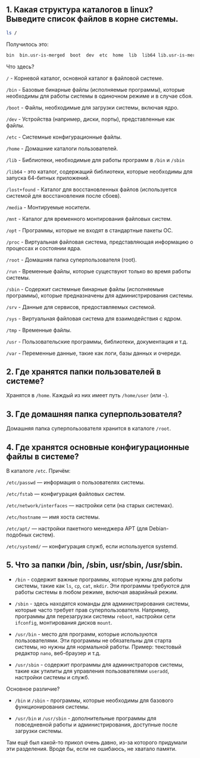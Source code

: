 ## **1. Какая структура каталогов в linux? Выведите список файлов в корне системы.**

```bash
ls /
```

Получилось это:

```bash
bin  bin.usr-is-merged  boot  dev  etc  home  lib  lib64 lib.usr-is-merged  lost+found  media  mnt  opt  proc  root run  sbin  sbin.usr-is-merged  snap  srv  swapfile  sys  tmp usr  var
```

Что здесь?

`/` - Корневой каталог, основной каталог в файловой системе.

`/bin` - Базовые бинарные файлы (исполняемые программы), которые необходимы для работы системы в одиночном режиме и в случае сбоя.

`/boot` - Файлы, необходимые для загрузки системы, включая ядро.

`/dev` - Устройства (например, диски, порты), представленные как файлы.

`/etc` - Системные конфигурационные файлы.

`/home` - Домашние каталоги пользователей.

`/lib` - Библиотеки, необходимые для работы программ в `/bin` и `/sbin`

`/lib64` - это каталог, содержащий библиотеки, которые необходимы для запуска 64-битных приложений.

`/lost+found` - Каталог для восстановленных файлов (используется системой для восстановления после сбоев).

`/media` - Монтируемые носители.

`/mnt` - Каталог для временного монтирования файловых систем.

`/opt` - Программы, которые не входят в стандартные пакеты ОС. 

`/proc` - Виртуальная файловая система, представляющая информацию о процессах и состоянии ядра.

`/root` - Домашняя папка суперпользователя (root).

`/run` - Временные файлы, которые существуют только во время работы системы.

`/sbin` - Содержит системные бинарные файлы (исполняемые программы), которые предназначены для администрирования системы.

`/srv` - Данные для сервисов, предоставляемых системой.

`/sys` - Виртуальная файловая система для взаимодействия с ядром.

`/tmp` - Временные файлы.

`/usr` - Пользовательские программы, библиотеки, документация и т.д.

`/var` - Переменные данные, такие как логи, базы данных и очереди.

## **2. Где хранятся папки пользователей в системе?**

Хранятся в `/home`. Каждый из них имеет путь `/home/user` (или `~`). 

## **3. Где домашняя папка суперпользователя?**

Домашняя папка суперпользователя хранится в каталоге `/root`.

## **4. Где хранятся основные конфигурационные файлы в системе?**

В каталоге `/etc`. Причём:

`/etc/passwd` — информация о пользователях системы.

`/etc/fstab` — конфигурация файловых систем.

`/etc/network/interfaces` — настройки сети (на старых системах).

`/etc/hostname` — имя хоста системы.

`/etc/apt/` — настройки пакетного менеджера APT (для Debian-подобных систем).

`/etc/systemd/` — конфигурация служб, если используется systemd.

## **5. Что за папки /bin, /sbin, usr/sbin, /usr/sbin.**

- `/bin` - содержит важные программы, которые нужны для работы системы, такие как `ls`, `cp`, `cat`, `mkdir`. Эти программы требуются для работы системы в любом режиме, включая аварийный режим.

- `/sbin` - здесь находятся команды для администрирования системы, которые часто требует прав суперпользователя. Например, программы для перезагрузки системы `reboot`, настройки сети `ifconfig`, монтирования дисков `mount`.

- `/usr/bin` - место для программ, которые используются пользователями. Эти программы не обязательны для старта системы, но нужны для нормальной работы. Пример: текстовый редактор `nano`, веб-браузер и т.д.

- `/usr/sbin` - содержит программы для администраторов системы, такие как утилиты для управления пользователями `useradd`, настройки системы и служб.

Основное различие?
- `/bin` и `/sbin` - программы, которые необходимы для базового функционирования системы.

- `/usr/bin` и `/usr/sbin` - дополнительные программы для повседневной работы и администрирования, доступные после загрузки системы.

Там ещё был какой-то прикол очень давно, из-за которого придумали эти разделения. Вроде бы, если не ошибаюсь, не хватало памяти.



